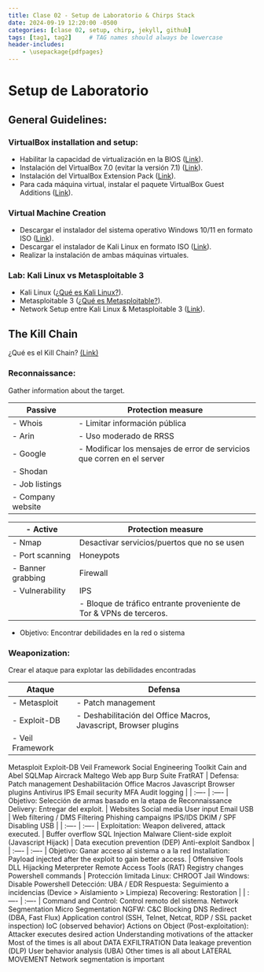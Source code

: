 ```yaml
---
title: Clase 02 - Setup de Laboratorio & Chirps Stack
date: 2024-09-19 12:20:00 -0500
categories: [clase 02, setup, chirp, jekyll, github]
tags: [tag1, tag2]     # TAG names should always be lowercase
header-includes:
    - \usepackage{pdfpages}
---
```


# Setup de Laboratorio

## General Guidelines: 

### VirtualBox installation and setup: 
- Habilitar la capacidad de virtualización en la BIOS ([Link](https://youtu.be/_59VZMPUikc?si=UeuweeHoEkiNtYu7)).
- Instalación del VirtualBox 7.0 (evitar la versión 7.1) ([Link](https://youtu.be/8mns5yqMfZk?si=jEs64Jkut8GvSA3z)).
- Instalación del VirtualBox Extension Pack ([Link](https://youtu.be/Y24bCLJSoyk?si=rBQl1fV3M_ilXz0Y)).
- Para cada máquina virtual, instalar el paquete VirtualBox Guest Additions ([Link](https://youtu.be/9up2oPu-hkA?si=qz5vqVTqpHr9gZz1)).

### Virtual Machine Creation 
- Descargar el instalador del sistema operativo Windows 10/11 en formato ISO ([Link](https://www.microsoft.com/software-download/windows10)).
- Descargar el instalador de Kali Linux en formato ISO ([Link](https://www.kali.org/get-kali/#kali-installer-images)).
- Realizar la instalación de ambas máquinas virtuales.

### Lab: Kali Linux vs Metasploitable 3 
- Kali Linux ([¿Qué es Kali Linux?](https://youtu.be/psyDZ9ytlwc?si=lIpT0xLrqnP-Is0H)).
- Metasploitable 3 ([¿Qué es Metasploitable?](https://github.com/rapid7/metasploitable3/wiki)).
- Network Setup entre Kali Linux & Metasploitable 3 ([Link](https://youtu.be/2Fkf6Kysh7I?si=vGCKk5PRc9iyzCx9)).

## The Kill Chain 

¿Qué es el Kill Chain? [(Link)](https://youtu.be/oCUrkc_0tmw?si=bypiWhaGtWzEOrIQ)

### Reconnaissance:

Gather information about the target.

| Passive | Protection measure |
|---------|---------|
| - Whois | - Limitar información pública |
| - Arin  | - Uso moderado de RRSS |
| - Google| - Modificar los mensajes de error de servicios que corren en el server |
| - Shodan | |
| - Job listings |  |
| - Company website | |


| - Active | Protection measure |
|----------|--------------------|
| - Nmap | Desactivar servicios/puertos que no se usen |
| - Port scanning | Honeypots |
| - Banner grabbing | Firewall |
| - Vulnerability |  IPS |
| | - Bloque de tráfico entrante proveniente de Tor & VPNs de terceros.

- Objetivo: Encontrar debilidades en la red o sistema

### Weaponization: 

Crear el ataque para explotar las debilidades encontradas 


| Ataque | Defensa |
|--------|---------|
| - Metasploit | - Patch management |
| - Exploit-DB | - Deshabilitación del Office Macros, Javascript, Browser plugins | 
| - Veil Framework | 
Metasploit Exploit-DB Veil Framework Social Engineering Toolkit Cain and Abel SQLMap Aircrack Maltego Web app Burp Suite
FratRAT | Defensa: Patch management Deshabilitación Office Macros Javascript Browser plugins Antivirus IPS Email security MFA
Audit logging | | :—- | :—- | 
Objetivo: Selección de armas basado en la etapa de Reconnaissance
Delivery: Entregar del exploit. 
| Websites Social media User input Email USB | Web filtering / DMS Filtering Phishing campaigns IPS/IDS DKIM / SPF Disabling USB |
| :—- | :—- | 
Exploitation: Weapon delivered, attack executed. 
| Buffer overflow SQL Injection Malware Client-side exploit (Javascript Hijack) | Data execution prevention (DEP) Anti-exploit
Sandbox | | :—- | :—- | 
Objetivo: Ganar acceso al sistema o a la red 
Installation: Payload injected after the exploit to gain better access. 
| Offensive Tools DLL Hijacking Meterpreter Remote Access Tools (RAT) Registry changes Powershell commands | Protección
limitada Linux: CHROOT Jail Windows: Disable Powershell Detección: UBA / EDR Respuesta: Seguimiento a incidencias (Device >
Aislamiento > Limpieza) Recovering: Restoration | | :—- | :—- | 
Command and Control: Control remoto del sistema. 
Network Segmentation
Micro Segmentation
NGFW: C&C Blocking
DNS Redirect (DBA, Fast Flux)
Application control (SSH, Telnet, Netcat, RDP / SSL packet inspection)
IoC (observed behavior)
Actions on Object (Post-exploitation): Attacker executes desired action 
Understanding motivations of the attacker
Most of the times is all about DATA EXFILTRATION 
Data leakage prevention (DLP)
User behavior analysis (UBA)
Other times is all about LATERAL MOVEMENT 
Network segmentation is important
